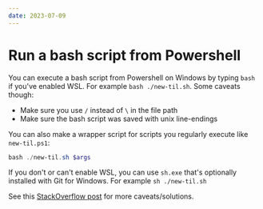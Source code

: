 ```yaml
---
date: 2023-07-09
---
```


# Run a bash script from Powershell

You can execute a bash script from Powershell on Windows by typing `bash` if you've enabled WSL.
For example `bash ./new-til.sh`. Some caveats though:

* Make sure you use `/` instead of `\` in the file path
* Make sure the bash script was saved with unix line-endings

You can also make a wrapper script for scripts you regularly execute like `new-til.ps1`:

``` powershell
bash ./new-til.sh $args
```

If you don't or can't enable WSL, you can use `sh.exe` that's optionally installed with Git for Windows.
For example `sh ./new-til.sh`

See this [StackOverflow post](https://stackoverflow.com/questions/1098786/run-bash-script-from-windows-powershell) for more caveats/solutions.
